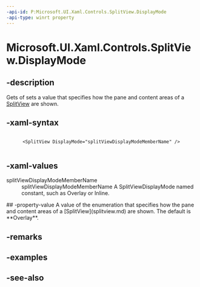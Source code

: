 ```yaml
---
-api-id: P:Microsoft.UI.Xaml.Controls.SplitView.DisplayMode
-api-type: winrt property
---
```


<!-- Property syntax
public Windows.UI.Xaml.Controls.SplitViewDisplayMode DisplayMode { get;  set; }
-->

# Microsoft.UI.Xaml.Controls.SplitView.DisplayMode

## -description
Gets of sets a value that specifies how the pane and content areas of a [SplitView](splitview.md) are shown.

## -xaml-syntax
```xaml

      <SplitView DisplayMode="splitViewDisplayModeMemberName" />
    
```


## -xaml-values
<dl><dt>splitViewDisplayModeMemberName</dt><dd>splitViewDisplayModeMemberName A SplitViewDisplayMode named constant, such as Overlay or Inline.</dd>
</dl>
## -property-value
A value of the enumeration that specifies how the pane and content areas of a [SplitView](splitview.md) are shown. The default is **Overlay**.

## -remarks

## -examples

## -see-also
